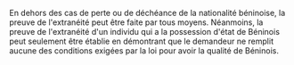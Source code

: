 En dehors des cas de perte ou de déchéance de la nationalité béninoise, la preuve de l'extranéité peut être faite par tous moyens.
Néanmoins, la preuve de l'extranéité d'un individu qui a la possession d'état de Béninois peut seulement être établie en démontrant que le demandeur ne remplit aucune des conditions exigées par la loi pour avoir la qualité de Béninois.
